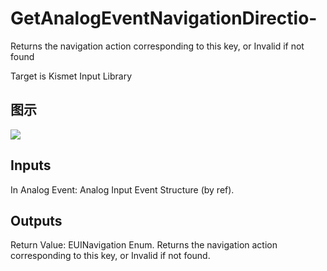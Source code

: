 # GetAnalogEventNavigationDirectio-

Returns the navigation action corresponding to this key, or Invalid if not found

Target is Kismet Input Library

## 图示

![]($-20221218-19165925.png)

## Inputs

In Analog Event: Analog Input Event Structure (by ref).  

## Outputs

Return Value: EUINavigation Enum. Returns the navigation action corresponding to this key, or Invalid if not found.

